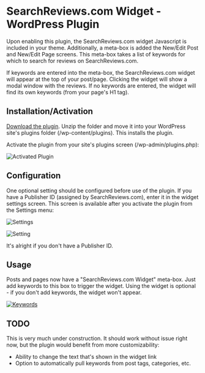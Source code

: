 # SearchReviews.com Widget - WordPress Plugin
Upon enabling this plugin, the SearchReviews.com widget Javascript is included in your theme. Additionally, a meta-box is added the New/Edit Post and New/Edit Page screens. This meta-box takes a list of keywords for which to search for reviews on SearchReviews.com.

If keywords are entered into the meta-box, the SearchReviews.com widget will appear at the top of your post/page. Clicking the widget will show a modal window with the reviews. If no keywords are entered, the widget will find its own keywords (from your page's H1 tag).

## Installation/Activation
[Download the plugin](https://github.com/sumeetjain/searchreviews.com-wordpress-plugin/zipball/master). Unzip the folder and move it into your WordPress site's plugins folder (/wp-content/plugins). This installs the plugin.

Activate the plugin from your site's plugins screen (/wp-admin/plugins.php):

![Activated Plugin](http://f.cl.ly/items/2Y0O1w291j1C2q2L2i0J/Screen%20shot%202011-05-22%20at%2012.28.19%20AM.png)

## Configuration
One optional setting should be configured before use of the plugin. If you have a Publisher ID (assigned by SearchReviews.com), enter it in the widget settings screen. This screen is available after you activate the plugin from the Settings menu:

![Settings](http://f.cl.ly/items/2i100f2Y0D1t352l0d2f/Screen%20shot%202011-05-22%20at%2012.31.50%20AM.png)

![Setting](http://f.cl.ly/items/0k0y2H0K263U3K292o2P/Screen%20shot%202011-05-22%20at%2012.35.17%20AM.png)

It's alright if you don't have a Publisher ID.

## Usage
Posts and pages now have a "SearchReviews.com Widget" meta-box. Just add keywords to this box to trigger the widget. Using the widget is optional - if you don't add keywords, the widget won't appear.

[![Keywords](http://f.cl.ly/items/0t253l2O2Y3v2y013i24/Screen%20shot%202011-05-22%20at%2012.37.37%20AM_600x338.shkl.png)](http://www.cl.ly/6xq3)

## TODO
This is very much under construction. It should work without issue right now, but the plugin would benefit from more customizability:

- Ability to change the text that's shown in the widget link
- Option to automatically pull keywords from post tags, categories, etc.